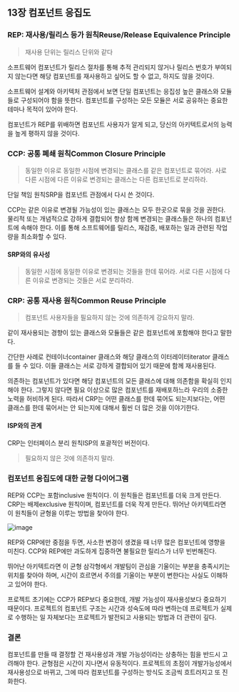 ## 13장 컴포넌트 응집도

### REP: 재사용/릴리스 등가 원칙Reuse/Release Equivalence Principle

> 재사용 단위는 릴리스 단위와 같다

소프트웨어 컴포넌트가 릴리스 절차를 통해 추적 관리되지 않거나 릴리스 번호가 부여되지 않는다면 해당 컴포넌트를 재사용하고 싶어도 할 수 없고, 하지도 않을 것이다.

소프트웨어 설계와 아키텍처 관점에서 보면 단일 컴포넌트는 응집성 높은 클래스와 모듈들로 구성되어야 함을 뜻한다.
컴포넌트를 구성하는 모든 모듈은 서로 공유하는 중요한 테마나 목적이 있어야 한다.

컴포넌트가 REP를 위배하면 컴포넌트 사용자가 알게 되고, 당신의 아키텍트로서의 능력을 높게 평하지 않을 것이다.

### CCP: 공통 폐쇄 원칙Common Closure Principle

> 동일한 이유로 동일한 시점에 변경되는 클래스를 같은 컴포넌트로 묶어라. 사로 다른 시점에 다른 이유로 변경되는 클래스는 다른 컴포넌트로 분리하라.

단일 책임 원칙SRP을 컴포넌트 관점에서 다시 쓴 것이다.

CCP는 같은 이유로 변경될 가능성이 있는 클래스는 모두 한곳으로 묶을 것을 권한다.
물리적 또는 개념적으로 강하게 결합되어 항상 함께 변경되는 클래스들은 하나의 컴포넌트에 속해야 한다.
이를 통해 소프트웨어를 릴리스, 재검증, 배포하는 일과 관련된 작업량을 최소화할 수 있다.

#### SRP와의 유사성

> 동일한 시점에 동일한 이유로 변경되는 것들을 한데 묶어라. 서로 다른 시점에 다른 이유로 변경되는 것들은 서로 분리하라.

### CRP: 공통 재사용 원칙Common Reuse Principle

> 컴포넌트 사용자들을 필요하지 않는 것에 의존하게 강요하지 말라.

같이 재사용되는 경향이 있는 클래스와 모듈들은 같은 컴포넌트에 포함해야 한다고 말한다.

간단한 사례로 컨테이너container 클래스와 해당 클래스의 이터레이터iterator 클래스를 들 수 있다.
이들 클래스는 서로 강하게 결합되어 있기 때문에 함께 재사용된다.

의존하는 컴포넌트가 있다면 해당 컴포넌트의 모든 클래스에 대해 의존함을 확실히 인지해야 한다.
그렇지 않다면 필요 이상으로 많은 컴포넌트를 재배포하느라 우리의 소중한 노력을 허비하게 된다.
따라서 CRP는 어떤 클래스를 한데 묶어도 되는지보다는, 어떤 클래스를 한데 묶어서는 안 되는지에 대해서 훨씬 더 많은 것을 이야기한다. 

#### ISP와의 관계

CRP는 인터페이스 분리 원칙ISP의 포괄적인 버전이다.

> 필요하지 않은 것에 의존하지 말라.

### 컴포넌트 응집도에 대한 균형 다이어그램

REP와 CCP는 포함inclusive 원칙이다. 이 원칙들은 컴포넌트를 더욱 크게 만든다.
CRP는 배제exclusive 원칙이며, 컴포넌트를 더욱 작게 만든다.
뛰어난 아키텍트라면 이 원칙들이 균형을 이루는 방법을 찾아야 한다.

![image](https://user-images.githubusercontent.com/17442457/223176396-b60884a8-e408-478c-b1bf-aed61388312a.png)

REP와 CRP에만 중점을 두면, 사소한 변경이 생겼을 때 너무 많은 컴포넌트에 영향을 미친다.
CCP와 REP에만 과도하게 집중하면 불필요한 릴리스가 너무 빈번해진다.

뛰어난 아키텍트라면 이 균형 삼각형에서 개발팀이 관심을 기울이는 부분을 충족시키는 위치를 찾아야 하며,
시간이 흐르면서 주의를 기울이는 부분이 변한다는 사실도 이해하고 있어야 한다. 

프로젝트 초기에는 CCP가 REP보다 중요한데, 개발 가능성이 재사용성보다 중요하기 때문이다.
프로젝트의 컴포넌트 구조는 시간과 성숙도에 따라 변하는데 프로젝트가 실제로 수행하는 일 자체보다는 프로젝트가 발전되고 사용되는 방법과 더 관련이 깊다.

### 결론

컴포넌트를 만들 때 결정할 건 재사용성과 개발 가능성이라는 상충하는 힘을 반드시 고려해야 한다.
균형점은 시간이 지나면서 유동적이다.
프로젝트의 초점이 개발가능성에서 재사용성으로 바뀌고, 그에 따라 컴포넌트를 구성하는 방식도 조금씩 흐트러지고 또 진화한다.